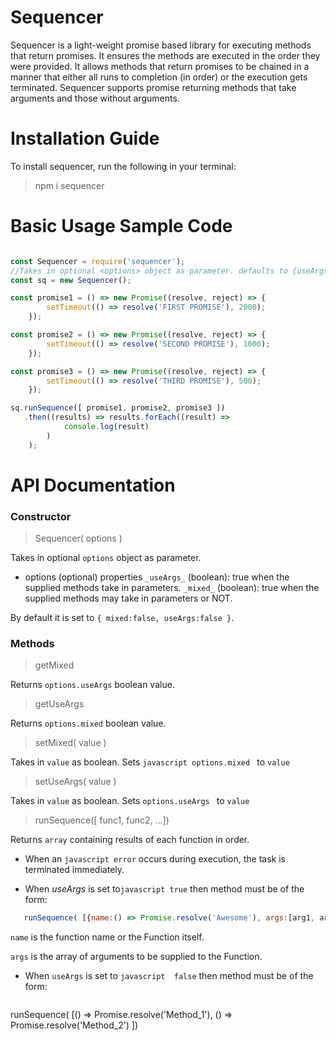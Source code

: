 # Sequencer
Sequencer is a light-weight promise based library  for executing methods that return promises. It ensures the methods are executed in the order they were provided. It allows methods that return promises to be chained in a manner that either all runs to completion (in order) or the execution gets terminated. Sequencer supports promise returning methods that take arguments and those without arguments.

# Installation Guide
To install sequencer, run the following in your terminal:

> npm i sequencer

# Basic Usage Sample Code

```javascript

const Sequencer = require('sequencer');
//Takes in optional <options> object as parameter. defaults to {useArgs:false, mixed:false}
const sq = new Sequencer();

const promise1 = () => new Promise((resolve, reject) => {
        setTimeout(() => resolve('FIRST PROMISE'), 2000);
    });

const promise2 = () => new Promise((resolve, reject) => {
        setTimeout(() => resolve('SECOND PROMISE'), 1000);
    });

const promise3 = () => new Promise((resolve, reject) => {
        setTimeout(() => resolve('THIRD PROMISE'), 500);
    });

sq.runSequence([ promise1, promise2, promise3 ])
   .then((results) => results.forEach((result) =>
            console.log(result)
        )
    );

```

# API Documentation

### Constructor

> Sequencer( options )

Takes in optional ```options``` object as parameter.
- options (optional) properties
  ```_useArgs_``` (boolean): true when the supplied methods take in parameters.
  ```_mixed_``` (boolean): true when the supplied methods may take in parameters or NOT.

By default it is set to ```{ mixed:false, useArgs:false }```.


### Methods

> getMixed

Returns ```options.useArgs``` boolean value.

> getUseArgs

Returns ```options.mixed``` boolean value.


> setMixed( value )

Takes in ```value``` as boolean.
Sets ```javascript options.mixed ``` to ```value```

> setUseArgs( value )

Takes in ```value``` as boolean.
Sets ```options.useArgs ``` to ```value```


> runSequence([ func1, func2, ...])

Returns ```array``` containing results of each function in order.

- When an ```javascript error```  occurs during execution, the task is terminated immediately.

- When _useArgs_ is set to```javascript true``` then method must be of the form:
  
```javascript
   runSequence( [{name:() => Promise.resolve('Awesome'), args:[arg1, arg2,... ]} ])
```

   
   ```name``` is the function name or the Function itself.

   ```args``` is the array of arguments to be supplied to the Function.


- When ```useArgs``` is set to ```javascript 
false``` then method must be of the form:
  ```javascript 

runSequence( [() => Promise.resolve('Method_1'), () => Promise.resolve('Method_2') ])
``` 
   
